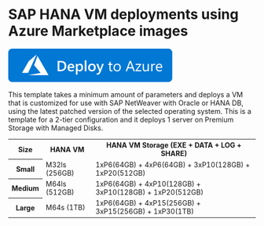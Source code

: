 # SAP HANA VM deployments using Azure Marketplace images

[![Deploy To Azure](https://raw.githubusercontent.com/Azure/azure-quickstart-templates/master/1-CONTRIBUTION-GUIDE/images/deploytoazure.svg?sanitize=true)](https://portal.azure.com/#create/Microsoft.Template/uri/https%3A%2F%2Fraw.githubusercontent.com%2Fmimergel%2Fsap-hana-vm%2Fmain%2Fazuredeploy.json) 

This template takes a minimum amount of parameters and deploys a VM that is customized for use with SAP NetWeaver with Oracle or HANA DB, using the latest patched version of the selected operating system. This is a template for a 2-tier configuration and it deploys 1 server on Premium Storage with Managed Disks.

<table>
	<tr>
		<th>Size</th>
		<th>HANA VM</th>
		<th>HANA VM Storage (EXE + DATA + LOG + SHARE)</th>
	</tr>
	<tr>
		<th>Small</th>
		<td>M32ls (256GB)</td>
		<td>1xP6(64GB) + 4xP6(64GB) + 3xP10(128GB) + 1xP20(512GB)</td>
	</tr>
	<tr>
		<th>Medium</th>
		<td>M64ls (512GB)</td>
		<td>1xP6(64GB) + 4xP10(128GB) + 3xP10(128GB) + 1xP20(512GB)</td>
	</tr>
	<tr>
		<th>Large</th>
		<td>M64s (1TB)</td>
		<td>1xP6(64GB) + 4xP15(256GB) + 3xP15(256GB) + 1xP30(1TB)</td>
	</tr>
</table>